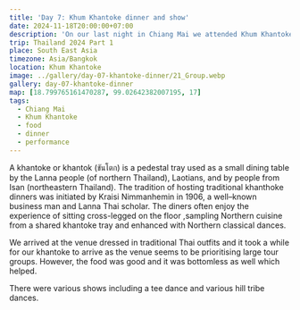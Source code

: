 ```yaml
---
title: 'Day 7: Khum Khantoke dinner and show'
date: 2024-11-18T20:00:00+07:00
description: 'On our last night in Chiang Mai we attended Khum Khantoke which consists of traditional Lanna dining and performances.'
trip: Thailand 2024 Part 1
place: South East Asia
timezone: Asia/Bangkok
location: Khum Khantoke
image: ../gallery/day-07-khantoke-dinner/21_Group.webp
gallery: day-07-khantoke-dinner
map: [18.799765161470287, 99.02642382007195, 17]
tags:
  - Chiang Mai
  - Khum Khantoke
  - food
  - dinner
  - performance
---
```


A khantoke or khantok (ขันโตก) is a pedestal tray used as a small dining table by the Lanna people (of northern Thailand), Laotians, and by people from Isan (northeastern Thailand). The tradition of hosting traditional khanthoke dinners was initiated by Kraisi Nimmanhemin in 1906, a well–known business man and Lanna Thai scholar. The diners often enjoy the experience of sitting cross-legged on the floor ,sampling Northern cuisine from a shared khantoke tray and enhanced
with Northern classical dances.

We arrived at the venue dressed in traditional Thai outfits and it took a while for our khantoke to arrive as the venue seems to be prioritising large tour groups. However, the food was good and it was bottomless as well which helped.

There were various shows including a tee dance and various hill tribe dances.

